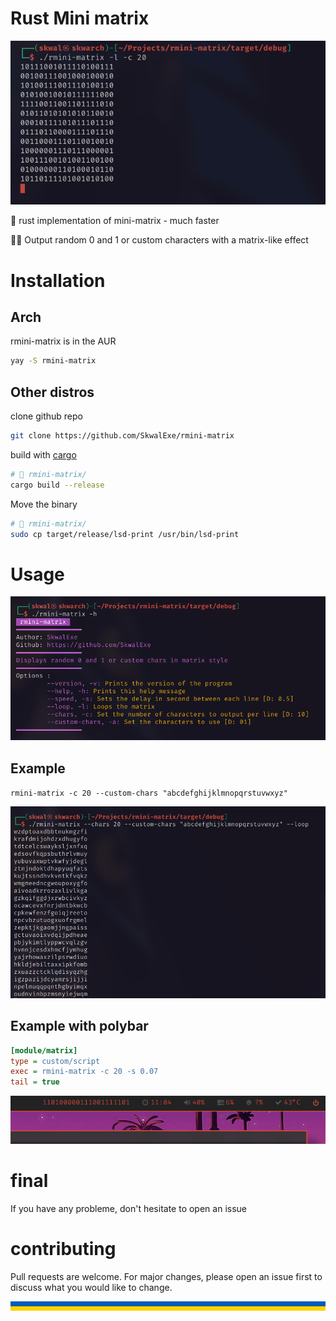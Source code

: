 # Rust Mini matrix

![](images/1.png)

🦀 rust implementation of mini-matrix - much faster

👨‍💻 Output random 0 and 1 or custom characters with a matrix-like effect

# Installation

## Arch 

rmini-matrix is in the AUR

```bash
yay -S rmini-matrix
```

## Other distros 

clone github repo

```bash
git clone https://github.com/SkwalExe/rmini-matrix
```

build with [cargo](https://doc.rust-lang.org/cargo/getting-started/installation.html)

```bash
# 📂 rmini-matrix/
cargo build --release
```

Move the binary

```bash
# 📂 rmini-matrix/
sudo cp target/release/lsd-print /usr/bin/lsd-print
```

# Usage 

![](images/usage.png)

## Example

`rmini-matrix -c 20 --custom-chars "abcdefghijklmnopqrstuvwxyz"`

![](images/2.png)

## Example with polybar  

```ini
[module/matrix]
type = custom/script
exec = rmini-matrix -c 20 -s 0.07
tail = true
```

![](images/screenshot.gif)

# final

If you have any probleme, don't hesitate to open an issue

# contributing

Pull requests are welcome. For major changes, please open an issue first to discuss what you would like to change.

<a href="https://github.com/SkwalExe#ukraine"><img src="https://raw.githubusercontent.com/SkwalExe/SkwalExe/main/ukraine.jpg" width="100%" height="15px" /></a>